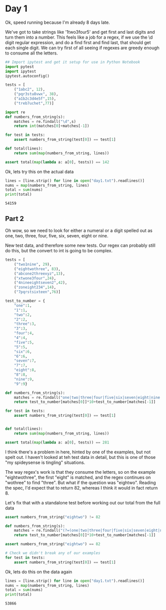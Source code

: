 # Day 1
Ok, speed running because I'm already 8 days late.

We've got to take strings like '1two3four5' and get first and last digits and turn them into a number.
This feels like a job for a regex, if we use the \d digit regular expression, and do a find first and find last, that should get each single digit.  We can try first of all seeing if regexes are greedy enough to consume all the letters.


```python
## Import ipytest and get it setup for use in Python Notebook
import pytest
import ipytest
ipytest.autoconfig()
```


```python
tests = [
    ("1abc2", 12),
    ("pqr3stu8vwx", 38),
    ("a1b2c3d4e5f",15),
    ("treb7uchet",77)]

import re
def numbers_from_string(s):
    matches = re.findall("\d",s)
    return int(matches[0]+matches[-1])

for test in tests:
    assert numbers_from_string(test[0]) == test[1]

def total(lines):
    return sum(map(numbers_from_string, lines))

assert total(map(lambda a: a[0], tests)) == 142
```

Ok, lets try this on the actual data


```python
lines = [line.strip() for line in open("day1.txt").readlines()]
nums = map(numbers_from_string, lines)
total = sum(nums)
print(total)
```

    54159


## Part 2

Oh wow, so we need to look for either a numeral or a digit spelled out as one, two, three, four, five, six, seven, eight or nine.

New test data, and therefore some new tests.  Our regex can probably still do this, but the convert to int is going to be complex.


```python
tests = [
    ("two1nine", 29),
    ("eightwothree", 83),
    ("abcone2threexyz",13),
    ("xtwone3four",24),
    ("4nineeightseven2",42),
    ("zoneight234",14),
    ("7pqrstsixteen",76)]

test_to_number = {
    "one":1,
    "1":1,
    "two":2,
    "2":2,
    "three":3,
    "3":3,
    "four":4,
    "4":4,
    "five":5,
    "5":5,
    "six":6,
    "6":6,
    "seven":7,
    "7":7,
    "eight":8,
    "8":8,
    "nine":9,
    "9":9}

def numbers_from_string(s):
    matches = re.findall("one|two|three|four|five|six|seven|eight|nine|\d",s)
    return test_to_number[matches[0]]*10+test_to_number[matches[-1]]

for test in tests:
    assert numbers_from_string(test[0]) == test[1]


def total(lines):
    return sum(map(numbers_from_string, lines))

assert total(map(lambda a: a[0], tests)) == 281
```

I think there's a problem in here, hinted by one of the examples, but not spelt out.  I haven't looked at teh test data in detail, but this is one of those "my spideysense is tingling" situations.

The way regex's work is that they consume the letters, so on the example "eightwothree", the first "eight" is matched, and the regex continues on "wothree" to find "three".  But what if the question was "eightwo".  Reading the spec, I'd expect that to return 82, whereas I think it would in fact return 8.

Let's fix that with a standalone test before working out our total from the full data



```python
assert numbers_from_string("eightwo") != 82

def numbers_from_string(s):
    matches = re.findall("(?=(one|two|three|four|five|six|seven|eight|nine|\d))",s)
    return test_to_number[matches[0]]*10+test_to_number[matches[-1]]

assert numbers_from_string("eightwo") == 82

# Check we didn't break any of our examples
for test in tests:
    assert numbers_from_string(test[0]) == test[1]
```

Ok, lets do this on the data again


```python
lines = [line.strip() for line in open("day1.txt").readlines()]
nums = map(numbers_from_string, lines)
total = sum(nums)
print(total)
```

    53866

